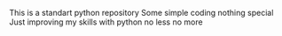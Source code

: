 This is a standart python repository
Some simple coding nothing special
Just improving my skills with python
no less no more
